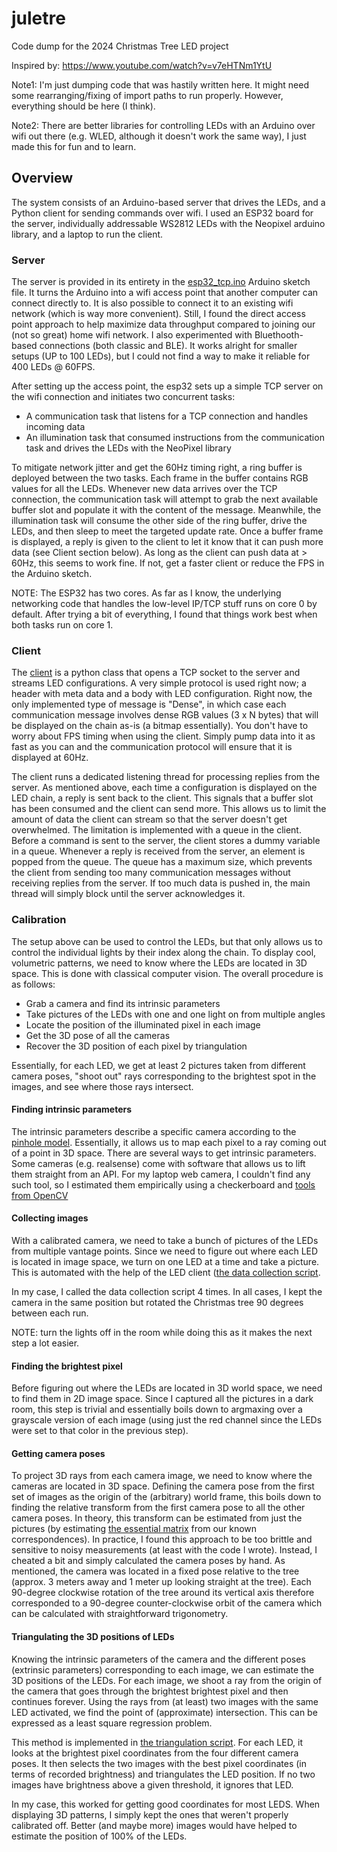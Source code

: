 # juletre
Code dump for the 2024 Christmas Tree LED project

Inspired by: https://www.youtube.com/watch?v=v7eHTNm1YtU

Note1: I'm just dumping code that was hastily written here. It might need some rearranging/fixing of import paths to run properly. However, everything should be here (I think).

Note2: There are better libraries for controlling LEDs with an Arduino over wifi out there (e.g. WLED, although it doesn't work the same way), I just made this for fun and to learn.


## Overview

The system consists of an Arduino-based server that drives the LEDs, and a Python client for sending commands over wifi. I used an ESP32 board for the server, individually addressable WS2812 LEDs with the Neopixel arduino library, and a laptop to run the client.

### Server 

The server is provided in its entirety in the [esp32_tcp.ino](server/esp32_tcp.ino) Arduino sketch file.
It turns the Arduino into a wifi access point that another computer can connect directly to. 
It is also possible to connect it to an existing wifi network (which is way more convenient). Still, I found the direct access point approach to help maximize data throughput compared to joining our (not so great) home wifi network.
I also experimented with Bluethooth-based connections (both classic and BLE). It works alright for smaller setups (UP to 100 LEDs), but I could not find a way to make it reliable for 400 LEDs @ 60FPS. 

After setting up the access point, the esp32 sets up a simple TCP server on the wifi connection and initiates two concurrent tasks:

- A communication task that listens for a TCP connection and handles incoming data
- An illumination task that consumed instructions from the communication task and drives the LEDs with the NeoPixel library

To mitigate network jitter and get the 60Hz timing right, a ring buffer is deployed between the two tasks.
Each frame in the buffer contains RGB values for all the LEDs.
Whenever new data arrives over the TCP connection, the communication task will attempt to grab the next available buffer slot and populate it with the content of the message.
Meanwhile, the illumination task will consume the other side of the ring buffer, drive the LEDs, and then sleep to meet the targeted update rate. Once a buffer frame is displayed, a reply is given to the client to let it know that it can push more data (see Client section below).
As long as the client can push data at > 60Hz, this seems to work fine. If not, get a faster client or reduce the FPS in the Arduino sketch.

NOTE: The ESP32 has two cores. As far as I know, the underlying networking code that handles the low-level IP/TCP stuff runs on core 0 by default. After trying a bit of everything, I found that things work best when both tasks run on core 1.

### Client

The [client](client/client.py) is a python class that opens a TCP socket to the server and streams LED configurations. A very simple protocol is used right now; a header with meta data and a body with LED configuration. Right now, the only implemented type of message is "Dense", in which case each communication message involves dense RGB values (3 x N bytes) that will be displayed on the chain as-is (a bitmap essentially). You don't have to worry about FPS timing when using the client. Simply pump data into it as fast as you can and the communication protocol will ensure that it is displayed at 60Hz.

The client runs a dedicated listening thread for processing replies from the server. As mentioned above, each time a configuration is displayed on the LED chain, a reply is sent back to the client. This signals that a buffer slot has been consumed and the client can send more. This allows us to limit the amount of data the client can stream so that the server doesn't get overwhelmed. The limitation is implemented with a queue in the client. Before a command is sent to the server, the client stores a dummy variable in a queue. Whenever a reply is received from the server, an element is popped from the queue. The queue has a maximum size, which prevents the client from sending too many communication messages without receiving replies from the server. If too much data is pushed in, the main thread will simply block until the server acknowledges it.

### Calibration 

The setup above can be used to control the LEDs, but that only allows us to control the individual lights by their index along the chain.
To display cool, volumetric patterns, we need to know where the LEDs are located in 3D space.
This is done with classical computer vision. The overall procedure is as follows:

- Grab a camera and find its intrinsic parameters
- Take pictures of the LEDs with one and one light on from multiple angles
- Locate the position of the illuminated pixel in each image
- Get the 3D pose of all the cameras
- Recover the 3D position of each pixel by triangulation 

Essentially, for each LED, we get at least 2 pictures taken from different camera poses, "shoot out" rays corresponding to the brightest spot in the images, and see where those rays intersect.

#### Finding intrinsic parameters

The intrinsic parameters describe a specific camera according to the [pinhole model](https://en.wikipedia.org/wiki/Pinhole_camera_model).
Essentially, it allows us to map each pixel to a ray coming out of a point in 3D space.
There are several ways to get intrinsic parameters. Some cameras (e.g. realsense) come with software that allows us to lift them straight from an API.
For my laptop web camera, I couldn't find any such tool, so I estimated them empirically using a checkerboard and [tools from OpenCV](https://docs.opencv.org/4.x/dc/dbb/tutorial_py_calibration.html)

#### Collecting images 

With a calibrated camera, we need to take a bunch of pictures of the LEDs from multiple vantage points.
Since we need to figure out where each LED is located in image space, we turn on one LED at a time and take a picture.
This is automated with the help of the LED client ([the data collection script](calib/collect_calib_data.py).

In my case, I called the data collection script 4 times. 
In all cases, I kept the camera in the same position but rotated the Christmas tree 90 degrees between each run. 

NOTE: turn the lights off in the room while doing this as it makes the next step a lot easier.

#### Finding the brightest pixel

Before figuring out where the LEDs are located in 3D world space, we need to find them in 2D image space.
Since I captured all the pictures in a dark room, this step is trivial and essentially boils down to argmaxing over a grayscale version of each image (using just the red channel since the LEDs were set to that color in the previous step).

#### Getting camera poses

To project 3D rays from each camera image, we need to know where the cameras are located in 3D space.
Defining the camera pose from the first set of images as the origin of the (arbitrary) world frame, this boils down to finding the relative transform from the first camera pose to all the other camera poses.
In theory, this transform can be estimated from just the pictures (by estimating [the essential matrix](https://en.wikipedia.org/wiki/Essential_matrix) from our known correspondences).
In practice, I found this approach to be too brittle and sensitive to noisy measurements (at least with the code I wrote).
Instead, I cheated a bit and simply calculated the camera poses by hand. 
As mentioned, the camera was located in a fixed pose relative to the tree (approx. 3 meters away and 1 meter up looking straight at the tree). 
Each 90-degree clockwise rotation of the tree around its vertical axis therefore corresponded to a 90-degree counter-clockwise orbit of the camera which can be calculated with straightforward trigonometry. 

#### Triangulating the 3D positions of LEDs

Knowing the intrinsic parameters of the camera and the different poses (extrinsic parameters) corresponding to each image, we can estimate the 3D positions of the LEDs.
For each image, we shoot a ray from the origin of the camera that goes through the brightest brightest pixel and then continues forever.
Using the rays from (at least) two images with the same LED activated, we find the point of (approximate) intersection.
This can be expressed as a least square regression problem.

This method is implemented in [the triangulation script](calib/triangulate.py). 
For each LED, it looks at the brightest pixel coordinates from the four different camera poses. It then selects the two images with the best pixel coordinates (in terms of recorded brightness) and triangulates the LED position. If no two images have brightness above a given threshold, it ignores that LED.

In my case, this worked for getting good coordinates for most LEDS. When displaying 3D patterns, I simply kept the ones that weren't properly calibrated off. Better (and maybe more) images would have helped to estimate the position of 100% of the LEDs.

